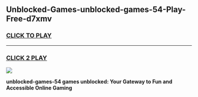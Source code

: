 
## Unblocked-Games-unblocked-games-54-Play-Free-d7xmv
<h3>
<a href="https://premium76.site?title=unblocked-games-54&ref=18A">CLICK TO PLAY</a></h3>
<hr>

<h3>
<a href="https://premium76.site?title=unblocked-games-54&ref=18A">CLICK 2 PLAY</a>
  
</h3>

<a href="https://premium76.site?title=unblocked-games-54&ref=18A"><img src="https://clearcache.store/games.png"></a>


**unblocked-games-54 games unblocked: Your Gateway to Fun and Accessible Online Gaming**

